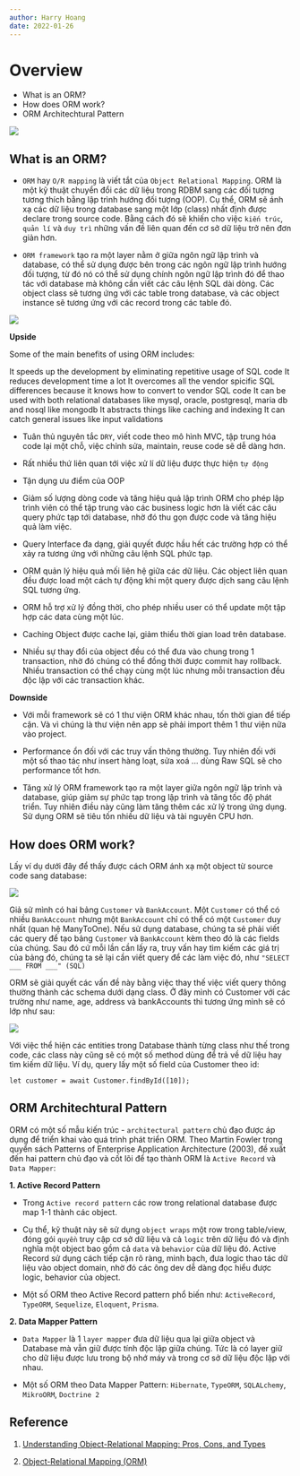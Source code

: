 ```yaml
---
author: Harry Hoang
date: 2022-01-26
---
```


# Overview

- What is an ORM?
- How does ORM work?
- ORM Architechtural Pattern


![](./images/orm-banner.png)

## What is an ORM?
- `ORM` hay `O/R mapping` là viết tắt của `Object Relational Mapping`. ORM là một kỹ thuật chuyển đổi các dữ liệu trong RDBM sang các đối tượng tương thích bằng lập trình hướng đối tượng (OOP). Cụ thể, ORM sẽ ánh xạ các dữ liệu trong database sang một lớp (class) nhất định được declare trong source code. Bằng cách đó sẽ khiến cho việc `kiến trúc`, `quản lí` và `duy trì` những vấn đề liên quan đến cơ sở dữ liệu trở nên đơn giản hơn.

- `ORM framework` tạo ra một layer nằm ở giữa ngôn ngữ lập trình và database, có thể sử dụng được bên trong các ngôn ngữ lập trình hướng đối tượng, từ đó nó có thể sử dụng chính ngôn ngữ lập trình đó để thao tác với database mà không cần viết các câu lệnh SQL dài dòng. Các object class sẽ tương ứng với các table trong database, và các object instance sẽ tương ứng với các record trong các table đó.

![](./images/orm-overview.png)

**Upside**

Some of the main benefits of using ORM includes:

It speeds up the development by eliminating repetitive usage of SQL code
It reduces development time a lot
It overcomes all the vendor spicific SQL differences because it knows how to convert to vendor SQL code
It can be used with both relational databases like mysql, oracle, postgresql, maria db and nosql like mongodb
It abstracts things like caching and indexing
It can catch general issues like input validations

- Tuân thủ nguyên tắc `DRY`, viết code theo mô hình MVC, tập trung hóa code lại một chỗ, việc chỉnh sửa, maintain, reuse code sẽ dễ dàng hơn.

- Rất nhiều thứ liên quan tới việc xử lí dữ liệu được thực hiện `tự động`

- Tận dụng ưu điểm của OOP

- Giảm số lượng dòng code và tăng hiệu quả lập trình ORM cho phép lập trình viên có thể tập trung vào các business logic hơn là viết các câu query phức tạp tới database, nhờ đó thu gọn được code và tăng hiệu quả làm việc.

- Query Interface đa dạng, giải quyết được hầu hết các trường hợp có thể xảy ra tương ứng với những câu lệnh SQL phức tạp.

- ORM quản lý hiệu quả mối liên hệ giữa các dữ liệu. Các object liên quan đều được load một cách tự động khi một query được dịch sang câu lệnh SQL tương ứng.

- ORM hỗ trợ xử lý đồng thời, cho phép nhiều user có thể update một tập hợp các data cùng một lúc.

- Caching Object được cache lại, giảm thiểu thời gian load trên database.

- Nhiều sự thay đổi của object đều có thể đưa vào chung trong 1 transaction, nhờ đó chúng có thể đồng thời được commit hay rollback. Nhiều transaction có thể chạy cùng một lúc nhưng mỗi transaction đều độc lập với các transaction khác.

**Downside**

- Với mỗi framework sẽ có 1 thư viện ORM khác nhau, tốn thời gian để tiếp cận. Và vì chúng là thư viện nên app sẽ phải import thêm 1 thư viện nữa vào project.

- Performance ổn đối với các truy vấn thông thường. Tuy nhiên đối với một số thao tác như insert hàng loạt, sửa xoá ... dùng Raw SQL sẽ cho performance tốt hơn.

- Tăng xử lý ORM framework tạo ra một layer giữa ngôn ngữ lập trình và database, giúp giảm sự phức tạp trong lập trình và tăng tốc độ phát triển. Tuy nhiên điều này cũng làm tăng thêm các xử lý trong ứng dụng. Sử dụng ORM sẽ tiêu tốn nhiều dữ liệu và tài nguyên CPU hơn.


## How does ORM work?

Lấy ví dụ dưới đây để thấy được cách ORM ánh xạ một object từ source code sang database:

![](./images/the-orm.png)

Giả sử mình có hai bảng `Customer` và `BankAccount`. Một `Customer` có thể có nhiều `BankAccount` nhưng một `BankAccount` chỉ có thể có một `Customer` duy nhất (quan hệ ManyToOne). Nếu sử dụng database, chúng ta sẻ phải viết các query để tạo bảng `Customer` và `BankAccount` kèm theo đó là các fields của chúng. Sau đó cứ mỗi lần cần lấy ra, truy vấn hay tìm kiếm các giá trị của bảng đó, chúng ta sẽ lại cần viết query để các làm việc đó, như `"SELECT ___ FROM ___" (SQL)`

ORM sẽ giải quyết các vấn đề này bằng việc thay thế việc viết query thông thường thành các schema dưới dạng class. Ở đây mình có Customer với các trường như name, age, address và bankAccounts thì tương ứng mình sẽ có lớp như sau:

![](./images/orm-inCode.png)

Với việc thể hiện các entities trong Database thành từng class như thế trong code, các class này cũng sẽ có một số method dùng để trả về dữ liệu hay tìm kiếm dữ liệu. Ví dụ, query lấy một số field của Customer theo id:

```
let customer = await Customer.findById([10]);
```

## ORM Architechtural Pattern

ORM có một số mẫu kiến trúc - `architectural pattern` chủ đạo được áp dụng để triển khai vào quá trình phát triển ORM. Theo Martin Fowler trong quyển sách Patterns of Enterprise Application Architecture (2003), đề xuất đến hai pattern chủ đạo và cốt lõi để tạo thành ORM là `Active Record` và `Data Mapper`:

**1. Active Record Pattern**
- Trong `Active record pattern` các row trong relational database được map 1-1 thành các object.

- Cụ thể, kỹ thuật này sẽ sử dụng `object wraps` một row trong table/view, đóng gói `quyền` truy cập cơ sở dữ liệu và cả `logic` trên dữ liệu đó và định nghĩa một object bao gồm cả `data` và `behavior` của dữ liệu đó. Active Record sử dụng cách tiếp cận rõ ràng, minh bạch, đưa logic thao tác dữ liệu vào object domain, nhờ đó các ông dev dễ dàng đọc hiểu được logic, behavior của object.

- Một số ORM theo Active Record pattern phổ biến như: `ActiveRecord`, `TypeORM`, `Sequelize`, `Eloquent`, `Prisma`.

**2. Data Mapper Pattern**

- `Data Mapper` là 1 `layer mapper` đưa dữ liệu qua lại giữa object và Database mà vẫn giữ được tính độc lập giữa chúng. Tức là có layer giữ cho dữ liệu được lưu trong bộ nhớ máy và trong cơ sở dữ liệu độc lập với nhau.

- Một số ORM theo Data Mapper Pattern: `Hibernate`, `TypeORM`, `SQLALchemy`, `MikroORM`, `Doctrine 2`

## Reference

1. [Understanding Object-Relational Mapping: Pros, Cons, and Types](https://www.altexsoft.com/blog/object-relational-mapping/)

2. [Object-Relational Mapping (ORM)](https://softuni.org/dev-concepts/object-relational-mapping-orm/)